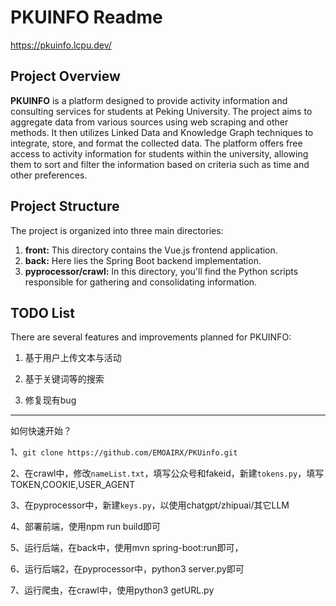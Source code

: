 # PKUINFO Readme

https://pkuinfo.lcpu.dev/

## Project Overview
**PKUINFO** is a platform designed to provide activity information and consulting services for students at Peking University. The project aims to aggregate data from various sources using web scraping and other methods. It then utilizes Linked Data and Knowledge Graph techniques to integrate, store, and format the collected data. The platform offers free access to activity information for students within the university, allowing them to sort and filter the information based on criteria such as time and other preferences.

## Project Structure
The project is organized into three main directories:

1. **front:** This directory contains the Vue.js frontend application.
2. **back:** Here lies the Spring Boot backend implementation.
3. **pyprocessor/crawl:** In this directory, you'll find the Python scripts responsible for gathering and consolidating information.

## TODO List
There are several features and improvements planned for PKUINFO:

1. 基于用户上传文本与活动

2. 基于关键词等的搜索

3. 修复现有bug

---

如何快速开始？

1、`git clone https://github.com/EMOAIRX/PKUinfo.git`

2、在crawl中，修改`nameList.txt`，填写公众号和fakeid，新建`tokens.py`，填写TOKEN,COOKIE,USER_AGENT

3、在pyprocessor中，新建`keys.py`，以使用chatgpt/zhipuai/其它LLM

4、部署前端，使用npm run build即可

5、运行后端，在back中，使用mvn spring-boot:run即可，

6、运行后端2，在pyprocessor中，python3 server.py即可

7、运行爬虫，在crawl中，使用python3 getURL.py



